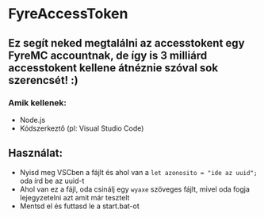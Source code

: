 # FyreAccessToken
## Ez segít neked megtalálni az accesstokent egy FyreMC accountnak, de így is 3 milliárd accesstokent kellene átnéznie szóval sok szerencsét! :)

### Amik kellenek:
- Node.js
- Kódszerkeztő (pl: Visual Studio Code)

## Használat:
  - Nyisd meg VSCben a fájlt és ahol van a `let azonosito = "ide az uuid";` oda írd be az uuid-t
  - Ahol van ez a fájl, oda csinálj egy `wyaxe` szöveges fájlt, mivel oda fogja lejegyzetelni azt amit már tesztelt
  - Mentsd el és futtasd le a start.bat-ot 
